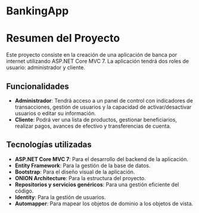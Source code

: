 # BankingApp

# Resumen del Proyecto

<p>Este proyecto consiste en la creación de una aplicación de banca por internet utilizando ASP.NET Core MVC 7. La aplicación tendrá dos roles de usuario: administrador y cliente.</p>

## Funcionalidades

- **Administrador**: Tendrá acceso a un panel de control con indicadores de transacciones, gestión de usuarios y la capacidad de activar/desactivar usuarios o editar su información.
- **Cliente**: Podrá ver una lista de productos, gestionar beneficiarios, realizar pagos, avances de efectivo y transferencias de cuenta.

## Tecnologías utilizadas

- **ASP.NET Core MVC 7**: Para el desarrollo del backend de la aplicación.
- **Entity Framework**: Para la gestión de la base de datos.
- **Bootstrap**: Para el diseño visual de la aplicación.
- **ONION Architecture**: Para la estructura del proyecto.
- **Repositorios y servicios genéricos**: Para una gestión eficiente del código.
- **Identity**: Para la gestión de usuarios.
- **Automapper**: Para mapear los objetos de dominio a los objetos de vista.

